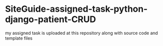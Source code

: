 # SiteGuide-assigned-task-python-django-patient-CRUD
my assigned task is uploaded at this repository along with source code and template files
